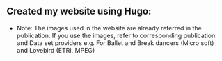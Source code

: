 Created my website using Hugo:
-------------------------------------------------------------------------
- Note: The images used in the website are already referred in the publication. If you use the images, refer to corresponding publication and Data set providers e.g. For Ballet and Break dancers (Micro soft) and Lovebird (ETRI, MPEG)